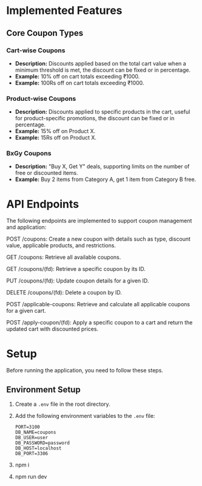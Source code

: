# Implemented Features

## Core Coupon Types

### Cart-wise Coupons
- **Description:** Discounts applied based on the total cart value when a minimum threshold is met, the discount can be fixed or in percentage.
- **Example:** 10% off on cart totals exceeding ₹1000.
- **Example:** 100Rs off on cart totals exceeding ₹1000.

### Product-wise Coupons
- **Description:** Discounts applied to specific products in the cart, useful for product-specific promotions, the discount can be fixed or in percentage.
- **Example:** 15% off on Product X.
- **Example:** 15Rs off on Product X.

### BxGy Coupons
- **Description:** "Buy X, Get Y" deals, supporting limits on the number of free or discounted items.
- **Example:** Buy 2 items from Category A, get 1 item from Category B free.

# API Endpoints

The following endpoints are implemented to support coupon management and application:

POST /coupons: Create a new coupon with details such as type, discount value, applicable products, and restrictions.

GET /coupons: Retrieve all available coupons.

GET /coupons/(fd): Retrieve a specific coupon by its ID.

PUT /coupons/(fd): Update coupon details for a given ID.

DELETE /coupons/(fd): Delete a coupon by ID.

POST /applicable-coupons: Retrieve and calculate all applicable coupons for a given cart.

POST /apply-coupon/(fd): Apply a specific coupon to a cart and return the updated cart with discounted prices.

# Setup

Before running the application, you need to follow these steps.

## Environment Setup

1. Create a `.env` file in the root directory.
2. Add the following environment variables to the `.env` file:

   ```plaintext
   PORT=3100
   DB_NAME=coupons
   DB_USER=user
   DB_PASSWORD=password
   DB_HOST=localhost
   DB_PORT=3306
3. npm i
4. npm run dev
